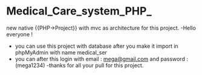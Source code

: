 # Medical_Care_system_PHP_
new native {{PHP->Project}} with mvc as architecture for this project.
-Hello everyone !
- you can use this project with database after you make it import in phpMyAdmin with name medical_ser 
- you can after this login with email : mega@gmail.com and password : (mega1234)
-thanks for all your pull for this project.

